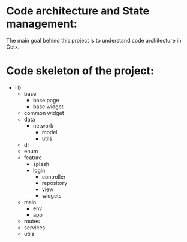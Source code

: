 # Code architecture and State management:

The main goal behind this project is to understand code architecture in Getx.

# Code skeleton of the project:

- lib
  - base
      - base page
      - base widget
  - common widget
  - data
      - network
          - model
          - utils
  - di
  - enum
  - feature
      - splash
      - login
           - controller
           - repository
           - view
           - widgets
  - main
      - env
      - app
  - routes
  - services
  - utils